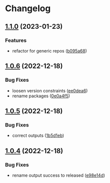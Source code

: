 # Changelog

## [1.1.0](https://github.com/cihelper/action-semanticrelease-generic/compare/v1.0.6...v1.1.0) (2023-01-23)


### Features

* refactor for generic repos ([b095a68](https://github.com/cihelper/action-semanticrelease-generic/commit/b095a682fe6daf0ba191a380b9b1af1fa7379136))

## [1.0.6](https://github.com/cihelper/action-semanticrelease-githubaction/compare/v1.0.5...v1.0.6) (2022-12-18)


### Bug Fixes

* loosen version constraints ([ee0dea6](https://github.com/cihelper/action-semanticrelease-githubaction/commit/ee0dea6dc2cc2ef1caa7a3594b1f3e2debdf10a3))
* rename packages ([0e0a4f5](https://github.com/cihelper/action-semanticrelease-githubaction/commit/0e0a4f5b456a7b5a0f5709b5697e783aeeb1d5cd))

## [1.0.5](https://github.com/cihelper/action-semanticrelease-githubaction/compare/v1.0.4...v1.0.5) (2022-12-18)


### Bug Fixes

* correct outputs ([1b5d1eb](https://github.com/cihelper/action-semanticrelease-githubaction/commit/1b5d1eb6ac8f6771c7e644cded81ba4f7e5919ab))

## [1.0.4](https://github.com/cihelper/action-semanticrelease-githubaction/compare/v1.0.3...v1.0.4) (2022-12-18)


### Bug Fixes

* rename output success to released ([e98e14d](https://github.com/cihelper/action-semanticrelease-githubaction/commit/e98e14db8db04ba9fc15f6527bb60a2f14c3d6fa))
